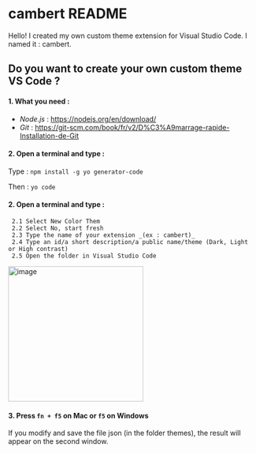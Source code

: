 # cambert README

Hello!
I created my own custom theme extension for Visual Studio Code. I named it : cambert.

## Do you want to create your own custom theme VS Code ?

#### 1. What you need :
- _Node.js_ : https://nodejs.org/en/download/
- _Git_ : https://git-scm.com/book/fr/v2/D%C3%A9marrage-rapide-Installation-de-Git

#### 2. Open a terminal and type : 
Type : `npm install -g yo generator-code`

Then : 
`yo code`
#### 2. Open a terminal and type : 
     2.1 Select New Color Them 
     2.2 Select No, start fresh
     2.3 Type the name of your extension _(ex : cambert)_
     2.4 Type an id/a short description/a public name/theme (Dark, Light or High contrast)
     2.5 Open the folder in Visual Studio Code


<img width="274" alt="image" src="https://user-images.githubusercontent.com/60038113/190916202-f173cdfc-ad23-4280-b3e8-f13778ea1b8d.png">
   

#### 3. Press `fn + f5` on Mac or `f5` on Windows
If you modify and save the file json (in the folder themes), the result will appear on the second window.







